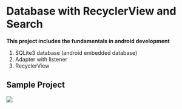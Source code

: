 # Database with RecyclerView and Search

**This project includes the fundamentals in android development**
1. SQLite3 database (android embedded database)
2. Adapter with listener
3. RecyclerView

## Sample Project

![](images/sample-gif.gif)
